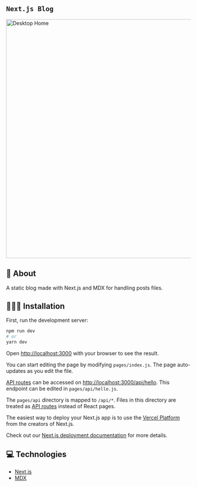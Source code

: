 ## `Next.js Blog`
</p> 

<p align="left">
<img src="https://user-images.githubusercontent.com/47937044/153794933-165e2c2c-7f8d-4ee8-9cd5-5fb121af2110.png" width="650" alt="Desktop Home" />
</p>

## 📕 About


A static blog made with Next.js and MDX for handling posts files.

## 🧑🏻‍💻 Installation
 
First, run the development server:

```bash
npm run dev
# or
yarn dev
```

Open [http://localhost:3000](http://localhost:3000) with your browser to see the result.

You can start editing the page by modifying `pages/index.js`. The page auto-updates as you edit the file.

[API routes](https://nextjs.org/docs/api-routes/introduction) can be accessed on [http://localhost:3000/api/hello](http://localhost:3000/api/hello). This endpoint can be edited in `pages/api/hello.js`.

The `pages/api` directory is mapped to `/api/*`. Files in this directory are treated as [API routes](https://nextjs.org/docs/api-routes/introduction) instead of React pages.

The easiest way to deploy your Next.js app is to use the [Vercel Platform](https://vercel.com/new?utm_medium=default-template&filter=next.js&utm_source=create-next-app&utm_campaign=create-next-app-readme) from the creators of Next.js.

Check out our [Next.js deployment documentation](https://nextjs.org/docs/deployment) for more details.

## 💻 Technologies
 
- [Next.js](https://nextjs.org/docs) 
- [MDX](https://mdxjs.com/docs/)


